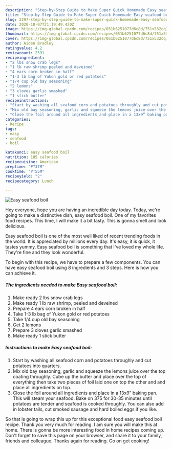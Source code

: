 ```yaml
---
description: "Step-by-Step Guide to Make Super Quick Homemade Easy seafood boil"
title: "Step-by-Step Guide to Make Super Quick Homemade Easy seafood boil"
slug: 2297-step-by-step-guide-to-make-super-quick-homemade-easy-seafood-boil
date: 2020-10-07T21:19:49.420Z
image: https://img-global.cpcdn.com/recipes/051b6251077d6c8d/751x532cq70/easy-seafood-boil-recipe-main-photo.jpg
thumbnail: https://img-global.cpcdn.com/recipes/051b6251077d6c8d/751x532cq70/easy-seafood-boil-recipe-main-photo.jpg
cover: https://img-global.cpcdn.com/recipes/051b6251077d6c8d/751x532cq70/easy-seafood-boil-recipe-main-photo.jpg
author: Aiden Bradley
ratingvalue: 4.2
reviewcount: 2591
recipeingredient:
- "2 lbs snow crab legs"
- "1 lb raw shrimp peeled and deveined"
- "4 ears corn broken in half"
- "1-3 lb bag of Yukon gold or red potatoes"
- "1/4 cup old bay seasoning"
- "2 lemons"
- "3 cloves garlic smashed"
- "1 stick butter"
recipeinstructions:
- "Start by washing all seafood corn and potatoes throughly and cut potatoes into quarters."
- "Mix old bay seasoning, garlic and squeeze the lemons juice over the top coating throughly. Cube up the butter and place over the top of everything then take two pieces of foil laid one on top the other and and place all ingredients on top."
- "Close the foil around all ingredients and place in a 13x9” baking pan. This will steam your seafood. Bake on 375 for 30-35 minutes until potatoes are tender and seafood is cooked throughly. You can also add in lobster tails, cut smoked sausage and hard boiled eggs if you like."
categories:
- Recipe
tags:
- easy
- seafood
- boil

katakunci: easy seafood boil 
nutrition: 185 calories
recipecuisine: American
preptime: "PT37M"
cooktime: "PT55M"
recipeyield: "2"
recipecategory: Lunch

---
```



![Easy seafood boil](https://img-global.cpcdn.com/recipes/051b6251077d6c8d/751x532cq70/easy-seafood-boil-recipe-main-photo.jpg)

Hey everyone, hope you are having an incredible day today. Today, we're going to make a distinctive dish, easy seafood boil. One of my favorites food recipes. This time, I will make it a bit tasty. This is gonna smell and look delicious.



Easy seafood boil is one of the most well liked of recent trending foods in the world. It is appreciated by millions every day. It's easy, it is quick, it tastes yummy. Easy seafood boil is something that I've loved my whole life. They're fine and they look wonderful.


To begin with this recipe, we have to prepare a few components. You can have easy seafood boil using 8 ingredients and 3 steps. Here is how you can achieve it.

<!--inarticleads1-->

##### The ingredients needed to make Easy seafood boil:

1. Make ready 2 lbs snow crab legs
1. Make ready 1 lb raw shrimp, peeled and deveined
1. Prepare 4 ears corn broken in half
1. Take 1-3 lb bag of Yukon gold or red potatoes
1. Take 1/4 cup old bay seasoning
1. Get 2 lemons
1. Prepare 3 cloves garlic smashed
1. Make ready 1 stick butter




<!--inarticleads2-->

##### Instructions to make Easy seafood boil:

1. Start by washing all seafood corn and potatoes throughly and cut potatoes into quarters.
1. Mix old bay seasoning, garlic and squeeze the lemons juice over the top coating throughly. Cube up the butter and place over the top of everything then take two pieces of foil laid one on top the other and and place all ingredients on top.
1. Close the foil around all ingredients and place in a 13x9” baking pan. This will steam your seafood. Bake on 375 for 30-35 minutes until potatoes are tender and seafood is cooked throughly. You can also add in lobster tails, cut smoked sausage and hard boiled eggs if you like.




So that is going to wrap this up for this exceptional food easy seafood boil recipe. Thank you very much for reading. I am sure you will make this at home. There is gonna be more interesting food in home recipes coming up. Don't forget to save this page on your browser, and share it to your family, friends and colleague. Thanks again for reading. Go on get cooking!
